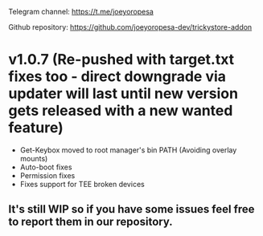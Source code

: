 Telegram channel:
https://t.me/joeyoropesa

Github repository:
https://github.com/joeyoropesa-dev/trickystore-addon

# v1.0.7 (Re-pushed with target.txt fixes too - direct downgrade via updater will last until new version gets released with a new wanted feature)

- Get-Keybox moved to root manager's bin PATH (Avoiding overlay mounts)
- Auto-boot fixes
- Permission fixes
- Fixes support for TEE broken devices

## It's still WIP so if you have some issues feel free to report them in our repository.
